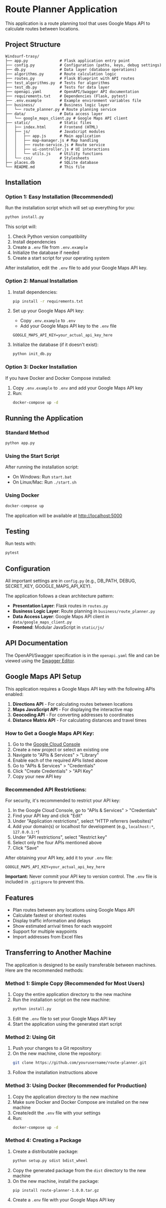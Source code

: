# Route Planner Application

This application is a route planning tool that uses Google Maps API to calculate routes between locations.

## Project Structure

```
Windsurf-trasy/
├── app.py              # Flask application entry point
├── config.py           # Configuration (paths, keys, debug settings)
├── db.py               # Data layer (database operations)
├── algorithms.py       # Route calculation logic
├── routes.py           # Flask Blueprint with API routes
├── test_algorithms.py  # Tests for algorithms
├── test_db.py          # Tests for data layer
├── openapi.yaml        # OpenAPI/Swagger API documentation
├── requirements.txt    # Dependencies (Flask, pytest)
├── .env.example        # Example environment variables file
├── business/           # Business logic layer
│   └── route_planner.py # Route planning service
├── data/               # Data access layer
│   └── google_maps_client.py # Google Maps API client
├── static/             # Static files
│   ├── index.html      # Frontend (HTML)
│   ├── js/             # JavaScript modules
│   │   ├── app.js      # Main application
│   │   ├── map-manager.js # Map handling
│   │   ├── route-service.js # Route service
│   │   ├── ui-controller.js # UI interactions
│   │   └── utils.js    # Utility functions
│   └── css/            # Stylesheets
├── places.db           # SQLite database
└── README.md           # This file
```

## Installation

### Option 1: Easy Installation (Recommended)

Run the installation script which will set up everything for you:

```bash
python install.py
```

This script will:
1. Check Python version compatibility
2. Install dependencies
3. Create a `.env` file from `.env.example`
4. Initialize the database if needed
5. Create a start script for your operating system

After installation, edit the `.env` file to add your Google Maps API key.

### Option 2: Manual Installation

1. Install dependencies:
   ```bash
   pip install -r requirements.txt
   ```

2. Set up your Google Maps API key:
   - Copy `.env.example` to `.env`
   - Add your Google Maps API key to the `.env` file
   ```
   GOOGLE_MAPS_API_KEY=your_actual_api_key_here
   ```

3. Initialize the database (if it doesn't exist):
   ```bash
   python init_db.py
   ```

### Option 3: Docker Installation

If you have Docker and Docker Compose installed:

1. Copy `.env.example` to `.env` and add your Google Maps API key
2. Run:
   ```bash
   docker-compose up -d
   ```

## Running the Application

### Standard Method
```bash
python app.py
```

### Using the Start Script
After running the installation script:
- On Windows: Run `start.bat`
- On Linux/Mac: Run `./start.sh`

### Using Docker
```bash
docker-compose up
```

The application will be available at [http://localhost:5000](http://localhost:5000)

## Testing

Run tests with:
```bash
pytest
```

## Configuration

All important settings are in `config.py` (e.g., DB_PATH, DEBUG, SECRET_KEY, GOOGLE_MAPS_API_KEY).

The application follows a clean architecture pattern:
- **Presentation Layer**: Flask routes in `routes.py`
- **Business Logic Layer**: Route planning in `business/route_planner.py`
- **Data Access Layer**: Google Maps API client in `data/google_maps_client.py`
- **Frontend**: Modular JavaScript in `static/js/`

## API Documentation

The OpenAPI/Swagger specification is in the `openapi.yaml` file and can be viewed using the [Swagger Editor](https://editor.swagger.io/).

## Google Maps API Setup

This application requires a Google Maps API key with the following APIs enabled:

1. **Directions API** - For calculating routes between locations
2. **Maps JavaScript API** - For displaying the interactive map
3. **Geocoding API** - For converting addresses to coordinates
4. **Distance Matrix API** - For calculating distances and travel times

### How to Get a Google Maps API Key:

1. Go to the [Google Cloud Console](https://console.cloud.google.com/)
2. Create a new project or select an existing one
3. Navigate to "APIs & Services" > "Library"
4. Enable each of the required APIs listed above
5. Go to "APIs & Services" > "Credentials"
6. Click "Create Credentials" > "API Key"
7. Copy your new API key

### Recommended API Restrictions:

For security, it's recommended to restrict your API key:

1. In the Google Cloud Console, go to "APIs & Services" > "Credentials"
2. Find your API key and click "Edit"
3. Under "Application restrictions", select "HTTP referrers (websites)"
4. Add your domain(s) or localhost for development (e.g., `localhost:*`, `127.0.0.1:*`)
5. Under "API restrictions", select "Restrict key"
6. Select only the four APIs mentioned above
7. Click "Save"

After obtaining your API key, add it to your `.env` file:
```
GOOGLE_MAPS_API_KEY=your_actual_api_key_here
```

**Important:** Never commit your API key to version control. The `.env` file is included in `.gitignore` to prevent this.

## Features
- Plan routes between any locations using Google Maps API
- Calculate fastest or shortest routes
- Display traffic information and delays
- Show estimated arrival times for each waypoint
- Support for multiple waypoints
- Import addresses from Excel files

## Transferring to Another Machine

The application is designed to be easily transferable between machines. Here are the recommended methods:

### Method 1: Simple Copy (Recommended for Most Users)

1. Copy the entire application directory to the new machine
2. Run the installation script on the new machine:
   ```bash
   python install.py
   ```
3. Edit the `.env` file to set your Google Maps API key
4. Start the application using the generated start script

### Method 2: Using Git

1. Push your changes to a Git repository
2. On the new machine, clone the repository:
   ```bash
   git clone https://github.com/yourusername/route-planner.git
   ```
3. Follow the installation instructions above

### Method 3: Using Docker (Recommended for Production)

1. Copy the application directory to the new machine
2. Make sure Docker and Docker Compose are installed on the new machine
3. Create/edit the `.env` file with your settings
4. Run:
   ```bash
   docker-compose up -d
   ```

### Method 4: Creating a Package

1. Create a distributable package:
   ```bash
   python setup.py sdist bdist_wheel
   ```
2. Copy the generated package from the `dist` directory to the new machine
3. On the new machine, install the package:
   ```bash
   pip install route-planner-1.0.0.tar.gz
   ```
4. Create a `.env` file with your Google Maps API key
